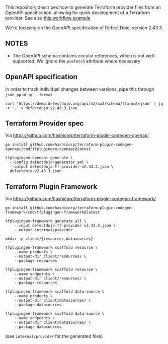 This repository describes how to generate Terraform provider files from an
OpenAPI specification, allowing for quick development of a Terraform provider.
See also [this workflow example](https://developer.hashicorp.com/terraform/plugin/code-generation/workflow-example)

We're focusing on the OpenAPI specification of Defect Dojo, version 2.43.3.

## NOTES

- The OpenAPI schema contains circular references, which is not well-supported.
  We ignore the `prefetch` attribute where necessary

## OpenAPI specification

In order to track individual changes between versions, pipe this through
`json_pp` or `jq --format -`

```
curl 'https://demo.defectdojo.org/api/v2/oa3/schema/?format=json' | jq -r '.' > defectdojo-v2.43.3.json
```

## Terraform Provider spec

Via https://github.com/hashicorp/terraform-plugin-codegen-openapi

```
go install github.com/hashicorp/terraform-plugin-codegen-openapi/cmd/tfplugingen-openapi@latest

tfplugingen-openapi generate \
  --config defectdojo-generator.yml \
  --output defectdojo-tf-provider-v2.43.3.json \
  defectdojo-v2.43.3.json
```

## Terraform Plugin Framework

Via https://github.com/hashicorp/terraform-plugin-codegen-framework/

```
go install github.com/hashicorp/terraform-plugin-codegen-framework/cmd/tfplugingen-framework@latest

tfplugingen-framework generate all \
    --input defectdojo-tf-provider-v2.43.3.json \
    --output internal/provider

mkdir -p client/{resources,datasources}

tfplugingen-framework scaffold resource \
    --name products \
    --output-dir client/resources/ \
    --package resources

tfplugingen-framework scaffold resource \
    --name endpoints \
    --output-dir client/resources/ \
    --package resources

tfplugingen-framework scaffold data-source \
    --name products \
    --output-dir client/datasources/ \
    --package datasources

tfplugingen-framework scaffold data-source \
    --name endpoints \
    --output-dir client/datasources/ \
    --package datasources
```

(see `internal/provider` for the generated files)
